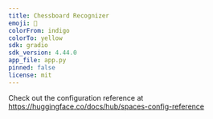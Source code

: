 ```yaml
---
title: Chessboard Recognizer
emoji: 🐢
colorFrom: indigo
colorTo: yellow
sdk: gradio
sdk_version: 4.44.0
app_file: app.py
pinned: false
license: mit
---
```


Check out the configuration reference at https://huggingface.co/docs/hub/spaces-config-reference
